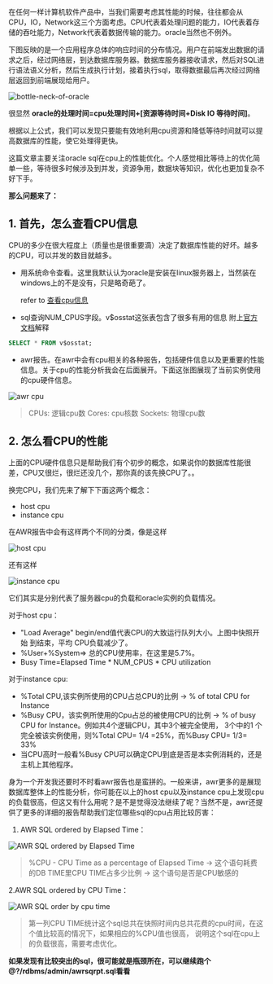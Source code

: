 在任何一样计算机软件产品中，当我们需要考虑其性能的时候，往往都会从CPU，IO，Network这三个方面考虑。CPU代表着处理问题的能力，IO代表着存储的吞吐能力，Network代表着数据传输的能力。oracle当然也不例外。

下图反映的是一个应用程序总体的响应时间的分布情况。用户在前端发出数据的请求之后，经过网络层，到达数据库服务器。数据库服务器接收请求，然后对SQL进行语法语义分析，然后生成执行计划，接着执行sql，取得数据最后再次经过网络层返回到前端展现给用户。

![bottle-neck-of-oracle][1]

很显然 **oracle的处理时间=cpu处理时间+[资源等待时间+Disk IO 等待时间]**。

根据以上公式，我们可以发现只要能有效地利用cpu资源和降低等待时间就可以提高数据库的性能，使它处理得更快。

这篇文章主要关注oracle sql在cpu上的性能优化。个人感觉相比等待上的优化简单一些，等待很多时候涉及到并发，资源争用，数据块等知识，优化也更加复杂不好下手。

**那么问题来了：**
## 1. 首先，怎么查看CPU信息

CPU的多少在很大程度上（质量也是很重要滴）决定了数据库性能的好坏。越多的CPU，可以并发的数目就越多。

* 用系统命令查看。这里我默认认为oracle是安装在linux服务器上，当然装在windows上的不是没有，只是略奇葩了。

    refer to  [查看cpu信息][2]

* sql查询NUM_CPUS字段。v$osstat这张表包含了很多有用的信息
附上[官方文档][3]解释

```sql
SELECT * FROM v$osstat; 
```

* awr报告。在awr中会有cpu相关的各种报告，包括硬件信息以及更重要的性能信息。关于cpu的性能分析我会在后面展开。下面这张图展现了当前实例使用的cpu硬件信息。

![awr cpu][4]

>CPUs: 逻辑cpu数
Cores: cpu核数
Sockets: 物理cpu数

## 2. 怎么看CPU的性能

上面的CPU硬件信息只是帮助我们有个初步的概念，如果说你的数据库性能很差，CPU又很烂，很烂还没几个，那你真的该先换CPU了。。

换完CPU，我们先来了解下下面这两个概念：

* host cpu
* instance cpu

在AWR报告中会有这样两个不同的分类，像是这样

![host cpu][5]

还有这样

![instance cpu][6]

它们其实是分别代表了服务器cpu的负载和oracle实例的负载情况。

对于host cpu：

* "Load Average" begin/end值代表CPU的大致运行队列大小。上图中快照开始
到结束，平均 CPU负载减少了。
* %User+%System=> 总的CPU使用率，在这里是5.7%。
* Busy Time=Elapsed Time \* NUM_CPUS \* CPU utilization

对于instance cpu:

* %Total CPU,该实例所使用的CPU占总CPU的比例 -> % of total CPU for
Instance
* %Busy CPU，该实例所使用的Cpu占总的被使用CPU的比例 -> % of busy CPU for Instance。例如共4个逻辑CPU，其中3个被完全使用， 3个中的1 个完全被该实例使用，则%Total CPU= 1/4 =25%，而%Busy CPU= 1/3= 33%
* 当CPU高时一般看%Busy CPU可以确定CPU到底是否是本实例消耗的，还是
主机上其他程序。

身为一个开发我还要时不时看awr报告也是蛮拼的。一般来讲，awr更多的是展现数据库整体上的性能分析，你可能在以上的host cpu以及instance cpu上发现cpu的负载很高，但这又有什么用呢？是不是觉得没法继续了呢？当然不是，awr还提供了更多的详细的报告帮助我们定位哪些sql的cpu占用比较厉害：

1. AWR SQL ordered by Elapsed Time：

![AWR SQL ordered by Elapsed Time][7]

>%CPU - CPU Time as a percentage of Elapsed Time -> 这个语句耗费的DB TIME里CPU TIME占多少比例 -> 这个语句是否是CPU敏感的

2.AWR SQL ordered by CPU Time：

![AWR SQL order by cpu time][8]

> 第一列CPU TIME统计这个sql总共在快照时间内总共花费的cpu时间，在这个值比较高的情况下，如果相应的%CPU值也很高， 说明这个sql在cpu上的负载很高，需要考虑优化。

**如果发现有比较突出的sql，很可能就是瓶颈所在，可以继续跑个@?/rdbms/admin/awrsqrpt.sql看看**


  [1]: http://7x2wf2.com1.z0.glb.clouddn.com/bottle-neck-of-oracle.png
  [2]: http://zxdy.github.io/articles/linux-info-check.html
  [3]: http://docs.oracle.com/cd/E11882_01/server.112/e40402/dynviews_2085.htm#REFRN30321
  [4]: http://7x2wf2.com1.z0.glb.clouddn.com/awr_cpu.png
  [5]: http://7x2wf2.com1.z0.glb.clouddn.com/awr_cpu.png
  [6]: http://7x2wf2.com1.z0.glb.clouddn.com/instance_cpu.png
  [7]: http://7x2wf2.com1.z0.glb.clouddn.com/sql_order_by_elapsed_time.png
  [8]: http://7x2wf2.com1.z0.glb.clouddn.com/sql_order_by_cpu_time.png